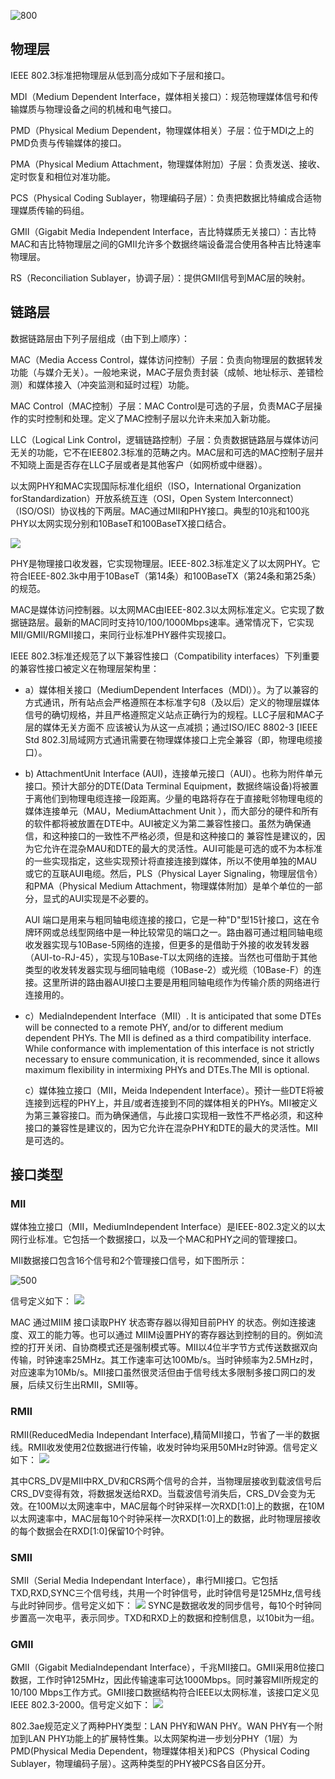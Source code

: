 

![800](images/Pasted%20image%2020231012093618.png)

## 物理层

IEEE 802.3标准把物理层从低到高分成如下子层和接口。

MDI（Medium Dependent Interface，媒体相关接口）：规范物理媒体信号和传输媒质与物理设备之间的机械和电气接口。

PMD（Physical Medium Dependent，物理媒体相关）子层：位于MDI之上的PMD负责与传输媒体的接口。

PMA（Physical Medium Attachment，物理媒体附加）子层：负责发送、接收、定时恢复和相位对准功能。

PCS（Physical Coding Sublayer，物理编码子层）：负责把数据比特编成合适物理媒质传输的码组。

GMII（Gigabit Media Independent Interface，吉比特媒质无关接口）：吉比特MAC和吉比特物理层之间的GMII允许多个数据终端设备混合使用各种吉比特速率物理层。

RS（Reconciliation Sublayer，协调子层）：提供GMII信号到MAC层的映射。


## 链路层

数据链路层由下列子层组成（由下到上顺序）：

MAC（Media Access Control，媒体访问控制）子层：负责向物理层的数据转发功能（与媒介无关）。一般地来说，MAC子层负责封装（成帧、地址标示、差错检测）和媒体接入（冲突监测和延时过程）功能。

MAC Control（MAC控制）子层：MAC Control是可选的子层，负责MAC子层操作的实时控制和处理。定义了MAC控制子层以允许未来加入新功能。

LLC（Logical Link Control，逻辑链路控制）子层：负责数据链路层与媒体访问无关的功能，它不在IEE802.3标准的范畴之内。MAC层和可选的MAC控制子层并不知晓上面是否存在LLC子层或者是其他客户（如网桥或中继器）。

以太网PHY和MAC实现国际标准化组织（ISO，International Organization forStandardization）开放系统互连（OSI，Open System Interconnect）（ISO/OSI）协议栈的下两层。MAC通过MII和PHY接口。典型的10兆和100兆PHY以太网实现分别和10BaseT和100BaseTX接口结合。


![](images/Pasted%20image%2020231012093652.png)


PHY是物理接口收发器，它实现物理层。IEEE-802.3标准定义了以太网PHY。它符合IEEE-802.3k中用于10BaseT（第14条）和100BaseTX（第24条和第25条）的规范。

MAC是媒体访问控制器。以太网MAC由IEEE-802.3以太网标准定义。它实现了数据链路层。最新的MAC同时支持10/100/1000Mbps速率。通常情况下，它实现MII/GMII/RGMII接口，来同行业标准PHY器件实现接口。

IEEE 802.3标准还规范了以下兼容性接口（Compatibility interfaces）下列重要的兼容性接口被定义在物理层架构里：

- a）媒体相关接口（MediumDependent Interfaces（MDI））。为了以兼容的方式通讯，所有站点会严格遵照在本标准字句8（及以后）定义的物理层媒体信号的确切规格，并且严格遵照定义站点正确行为的规程。LLC子层和MAC子层的媒体无关方面不 应该被认为从这一点减损；通过ISO/IEC 8802-3 [IEEE Std 802.3]局域网方式通讯需要在物理媒体接口上完全兼容（即，物理电缆接口）。

- b) AttachmentUnit Interface (AUI)，连接单元接口（AUI）。也称为附件单元接口。预计大部分的DTE(Data Terminal Equipment，数据终端设备)将被置于离他们到物理电缆连接一段距离。少量的电路将存在于直接毗邻物理电缆的媒体连接单元（MAU，MediumAttachment Unit ），而大部分的硬件和所有的软件都将被放置在DTE中。AUI被定义为第二兼容性接口。虽然为确保通信，和这种接口的一致性不严格必须，但是和这种接口的 兼容性是建议的，因为它允许在混杂MAU和DTE的最大的灵活性。AUI可能是可选的或不为本标准的一些实现指定，这些实现预计将直接连接到媒体，所以不使用单独的MAU或它的互联AUI电缆。然后，PLS（Physical Layer Signaling，物理层信令）和PMA（Physical Medium Attachment，物理媒体附加）是单个单位的一部分，显式的AUI实现是不必要的。

    AUI 端口是用来与粗同轴电缆连接的接口，它是一种"D"型15针接口，这在令牌环网或总线型网络中是一种比较常见的端口之一。路由器可通过粗同轴电缆收发器实现与10Base-5网络的连接，但更多的是借助于外接的收发转发器（AUI-to-RJ-45），实现与10Base-T以太网络的连接。当然也可借助于其他类型的收发转发器实现与细同轴电缆（10Base-2）或光缆（10Base-F）的连接。这里所讲的路由器AUI接口主要是用粗同轴电缆作为传输介质的网络进行连接用的。

- c）MediaIndependent Interface（MII）. It is anticipated that some DTEs will be connected to a remote PHY, and/or to different medium dependent PHYs. The MII is defined as a third compatibility interface. While conformance with implementation of this interface is not strictly necessary to ensure communication, it is recommended, since it allows maximum flexibility in intermixing PHYs and DTEs.The MII is optional.

    c）媒体独立接口（MII，Meida Independent Interface）。预计一些DTE将被连接到远程的PHY上，并且/或者连接到不同的媒体相关的PHYs。MII被定义为第三兼容接口。而为确保通信，与此接口实现相一致性不严格必须，和这种接口的兼容性是建议的，因为它允许在混杂PHY和DTE的最大的灵活性。MII是可选的。


## 接口类型

### MII

媒体独立接口（MII，MediumIndependent Interface）是IEEE-802.3定义的以太网行业标准。它包括一个数据接口，以及一个MAC和PHY之间的管理接口。

MII数据接口包含16个信号和2个管理接口信号，如下图所示：

![500](images/Pasted%20image%2020231012093714.png)

信号定义如下：
![](images/Pasted%20image%2020231012093729.png)

MAC 通过MIIM 接口读取PHY 状态寄存器以得知目前PHY 的状态。例如连接速度、双工的能力等。也可以通过 MIIM设置PHY的寄存器达到控制的目的。例如流控的打开关闭、自协商模式还是强制模式等。MII以4位半字节方式传送数据双向传输，时钟速率25MHz。其工作速率可达100Mb/s。当时钟频率为2.5MHz时，对应速率为10Mb/s。MII接口虽然很灵活但由于信号线太多限制多接口网口的发展，后续又衍生出RMII，SMII等。


### RMII

RMII(ReducedMedia Independant Interface),精简MII接口，节省了一半的数据线。RMII收发使用2位数据进行传输，收发时钟均采用50MHz时钟源。信号定义如下：
![](images/Pasted%20image%2020231012093749.png)

其中CRS_DV是MII中RX_DV和CRS两个信号的合并，当物理层接收到载波信号后CRS_DV变得有效，将数据发送给RXD。当载波信号消失后，CRS_DV会变为无效。在100M以太网速率中，MAC层每个时钟采样一次RXD[1:0]上的数据，在10M以太网速率中，MAC层每10个时钟采样一次RXD[1:0]上的数据，此时物理层接收的每个数据会在RXD[1:0]保留10个时钟。

### SMII

SMII（Serial Media Independant Interface），串行MII接口。它包括TXD,RXD,SYNC三个信号线，共用一个时钟信号，此时钟信号是125MHz,信号线与此时钟同步。信号定义如下：
![](images/Pasted%20image%2020231012093812.png)
SYNC是数据收发的同步信号，每10个时钟同步置高一次电平，表示同步。TXD和RXD上的数据和控制信息，以10bit为一组。

### GMII

GMII（Gigabit MediaIndependant Interface），千兆MII接口。GMII采用8位接口数据，工作时钟125MHz，因此传输速率可达1000Mbps。同时兼容MII所规定的10/100 Mbps工作方式。GMII接口数据结构符合IEEE以太网标准，该接口定义见IEEE 802.3-2000。信号定义如下：
![](images/Pasted%20image%2020231012093828.png)

802.3ae规范定义了两种PHY类型：LAN PHY和WAN PHY。WAN PHY有一个附加到LAN PHY功能上的扩展特性集。以太网架构进一步划分PHY（1层）为PMD(Physical Media Dependent，物理媒体相关)和PCS（Physical Coding Sublayer，物理编码子层）。这两种类型的PHY被PCS各自区分开。

















